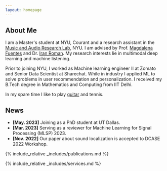 ```yaml
---
layout: homepage
---
```


## About Me

I am a Master's student at NYU, Courant and a research assistant in the [Music and Audio Research Lab](https://steinhardt.nyu.edu/marl), NYU.
I am advised by Prof. [Magdalena Fuentes](https://magdalenafuentes.github.io/) and Dr. [Iran Roman](https://ccrma.stanford.edu/~iran/).
My research interests lie in multimodal deep learning and machine listening.  

Prior to joining NYU, I worked as Machine learning engineer II at Zomato and Senior Data Scientist at Sharechat. 
While in industry I applied ML to solve problems in user recommendation and personalization. 
I received my B.Tech degree in Mathematics and Computing from IIT Delhi. 

In my spare time I like to play [guitar](https://www.youtube.com/channel/UCdkc_DZCi8VtEiH1YYKrD5w) and tennis.

## News
- **[May. 2023]** Joining as a PhD student at UT Dallas.
- **[Mar. 2023]** Serving as a reviewer for Machine Learning for Signal Processing (MLSP) 2023.
- **[Nov. 2022]** Our paper about sound localization is accepted to DCASE 2022 Workshop.

{% include_relative _includes/publications.md %}

{% include_relative _includes/services.md %}
